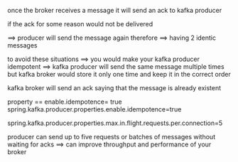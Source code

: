 once the broker receives a message it will send an ack to kafka producer 

if the ack for some reason would not be delivered 


==> producer will send the message again therefore 
==> having 2 identic messages 


to avoid these situations ==> you would make your kafka producer idempotent 
==> kafka producer will send the same message multiple times but kafka broker would store 
it only one time and keep it in the correct order

kafka broker will send an ack saying that the message is already existent


property == 
enable.idempotence= true
spring.kafka.producer.properties.enable.idempotence=true



spring.kafka.producer.properties.max.in.flight.requests.per.connection=5 

producer can send up to five requests or batches of messages without waiting for acks ==> can improve throughput and performance of your broker  
 